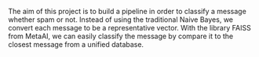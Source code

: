 The aim of this project is to build a pipeline in order to classify a message whether spam or not. Instead of using the traditional Naive Bayes, we convert each message to be a representative vector. With the library FAISS from MetaAI, we can easily classify the message by compare it to the closest message from a unified database. 
